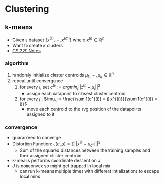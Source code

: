 # Clustering

## k-means

- Given a dataset $\{ x^{(1)}, \cdots, x^{(m)}\}$ where $x^{(i)} \in \mathbb{R}^n$
- Want to create $k$ clusters 
- [CS 229 Notes](https://cs229.stanford.edu/notes2021fall/cs229-notes7a.pdf)

### algorithm

1. randomly initialize cluster centroids $\mu_1, \cdots, \mu_k \in \mathbb{R}^n$
2. repeat until convergence
    1. for every $i$, set $c^{(i)} := argmin_j ||x^{(i)} - \mu_j||^2$
        - assign each datapoint to closest cluster centroid
    2. for every $j$ , $\mu_j = \frac{\sum 1(c^{(i)} = j) x^{(i)}}{\sum 1(c^{(i)} = j)}$
        - move each centroid to the avg position of the datapoints assigned to it 

### convergence

- guaranteed to converge
- Distortion Function: $J(c, \mu) = \sum ||x^{(i)} - \mu_{c^{(i)}}||^2$
    - Sum of the squared distances between the training samples and their assigned cluster centroid 
- k-means performs coordinate descent on $J$
- $J$ is nonconvex so might get trapped in local min
    - can run k-means multiple times with different intializations to escape local mins 